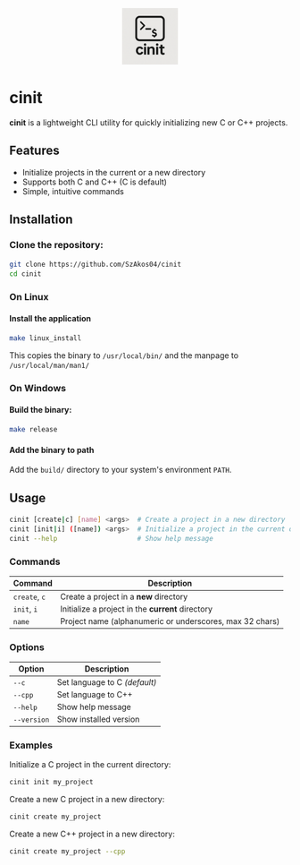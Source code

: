 <p align="center">
  <img src="assets/icon.png" alt="cinit logo" width="20%" />
</p>

# cinit

**cinit** is a lightweight CLI utility for quickly initializing new C or C++ projects.


## Features

- Initialize projects in the current or a new directory
- Supports both C and C++ (C is default)
- Simple, intuitive commands


## Installation

### Clone the repository:

```bash
git clone https://github.com/SzAkos04/cinit
cd cinit
```

### On Linux

#### Install the application

```bash
make linux_install
```

This copies the binary to `/usr/local/bin/` and the manpage to `/usr/local/man/man1/`

### On Windows

#### Build the binary:

```bash
make release
```

#### Add the binary to path

Add the `build/` directory to your system's environment `PATH`.


## Usage
```bash
cinit [create|c] [name] <args>  # Create a project in a new directory
cinit [init|i] ([name]) <args>  # Initialize a project in the current directory
cinit --help                    # Show help message
```

### Commands

| Command       | Description                                              |
| ------------- | -------------------------------------------------------- |
| `create`, `c` | Create a project in a **new** directory                  |
| `init`, `i`   | Initialize a project in the **current** directory        |
| `name`        | Project name (alphanumeric or underscores, max 32 chars) |


### Options

| Option      | Description                   |
| ----------- | ----------------------------- |
| `--c`       | Set language to C *(default)* |
| `--cpp`     | Set language to C++           |
| `--help`    | Show help message             |
| `--version` | Show installed version        |


### Examples

Initialize a C project in the current directory:
```bash
cinit init my_project
```

Create a new C project in a new directory:
```bash
cinit create my_project
```

Create a new C++ project in a new directory:
```bash
cinit create my_project --cpp
```
